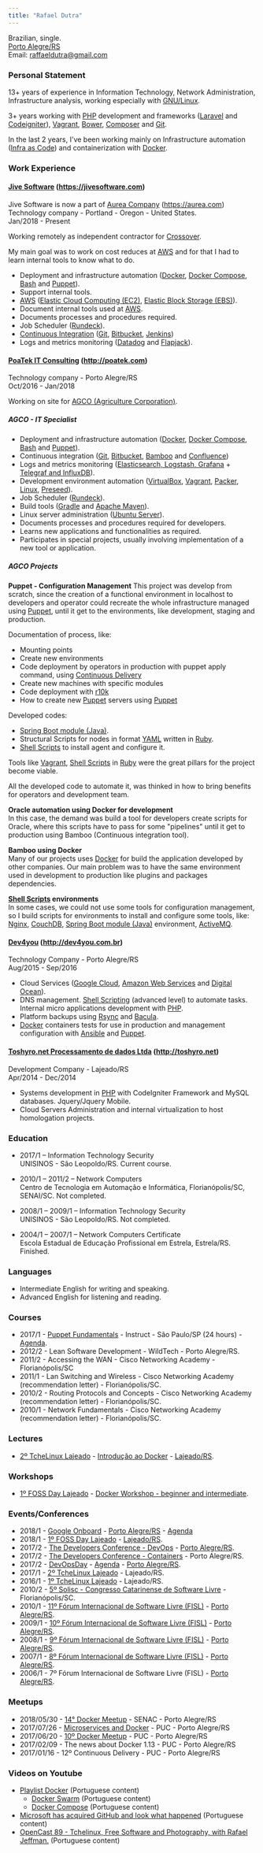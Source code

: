 ```yaml
---
title: "Rafael Dutra"
---
```


Brazilian, single.  
<a href="https://goo.gl/maps/La8zQp6nXjp" target="_blank">Porto Alegre/RS</a>  
Email: <a href="mailto:raffaeldutra@gmail.com?Subject=Contact%20from%20site" target="_blank">raffaeldutra@gmail.com</a>  

### Personal Statement  
13+ years of experience in Information Technology, Network Administration, Infrastructure analysis, working especially with [GNU/Linux](https://www.gnu.org/gnu/linux-and-gnu.en.html).

3+ years working with [PHP](https://secure.php.net) development and frameworks ([Laravel](https://laravel.com) and [Codeigniter](https://codeigniter.com/)), [Vagrant](https://www.vagrantup.com), [Bower](https://bower.io), [Composer](https://getcomposer.org) and [Git](https://git-scm.com).

In the last 2 years, I've been working mainly on Infrastructure automation ([Infra as Code](https://en.wikipedia.org/wiki/Infrastructure_as_Code)) and containerization with [Docker](https://www.docker.com).

### Work Experience
#### [Jive Software](https://jivesoftware.com) (https://jivesoftware.com)  
Jive Software is now a part of [Aurea Company](https://www.aurea.com) (https://aurea.com)  
Technology company - Portland - Oregon - United States.  
Jan/2018 - Present

Working remotely as independent contractor for [Crossover](https://crossover.com).

My main goal was to work on cost reduces at [AWS](https://aws.amazon.com/) and for that I had to learn internal tools to know what to do.

* Deployment and infrastructure automation ([Docker](https://www.docker.com), [Docker Compose](https://www.docker.com), [Bash](https://www.gnu.org/software/bash/) and [Puppet](https://puppet.com)).
* Support internal tools.
* [AWS](https://aws.amazon.com/) ([Elastic Cloud Computing (EC2)](https://aws.amazon.com/ec2), [Elastic Block Storage (EBS)](https://aws.amazon.com/ebs)).
* Document internal tools used at [AWS](https://aws.amazon.com/).
* Documents processes and procedures required.
* Job Scheduler ([Rundeck](http://rundeck.org)).
* [Continuous Integration](https://en.wikipedia.org/wiki/Continuous_integration) ([Git](https://git-scm.com), [Bitbucket](https://bitbucket.org), [Jenkins](https://jenkins.io))
* Logs and metrics monitoring ([Datadog](https://www.datadoghq.com/) and [Flapjack](http://flapjack.io/)).


#### [PoaTek IT Consulting](http://poatek.com) (http://poatek.com)
Technology company - Porto Alegre/RS  
Oct/2016 - Jan/2018

Working on site for [AGCO (Agriculture Corporation)](http://www.agcocorp.com).

##### AGCO - IT Specialist
* Deployment and infrastructure automation ([Docker](https://www.docker.com), [Docker Compose](https://www.docker.com), [Bash](https://www.gnu.org/software/bash/) and [Puppet](https://puppet.com)).
* Continuous integration ([Git](https://git-scm.com/), [Bitbucket](https://bitbucket.org), [Bamboo](https://www.atlassian.com/software/bamboo) and [Confluence](https://www.atlassian.com/software/confluence))
* Logs and metrics monitoring ([Elasticsearch, Logstash, Grafana](https://www.elastic.co) + [Telegraf and InfluxDB](https://www.influxdata.com)).
* Development environment automation ([VirtualBox](https://www.virtualbox.org), [Vagrant](https://www.vagrantup.com), [Packer](https://github.com/raffaeldutra/packer), [Linux](https://www.linux.org/), [Preseed](https://en.wikipedia.org/wiki/Preseed)).
* Job Scheduler ([Rundeck](http://rundeck.org)).
* Build tools ([Gradle](https://gradle.org) and [Apache Maven](https://maven.apache.org)).
* Linux server administration ([Ubuntu Server](https://www.ubuntu.com/download/server)).
* Documents processes and procedures required for developers.
* Learns new applications and functionalities as required.
* Participates in special projects, usually involving implementation of a new tool or application.  

##### AGCO Projects
**Puppet - Configuration Management**
This project was develop from scratch, since the creation of a functional environment in localhost to developers and operator could recreate the whole infrastructure managed using [Puppet](https://puppet.com), until it get to the environments, like development, staging and production.

Documentation of process, like:

* Mounting points
* Create new environments
* Code deployment by operators in production with puppet apply command, using [Continuous Delivery](https://continuousdelivery.com/)
* Create new machines with specific modules
* Code deployment with [r10k](https://puppet.com/docs/pe/2018.1/r10k.html)
* How to create new [Puppet](https://puppet.com) servers using [Puppet](https://puppet.com)

Developed codes:

* [Spring Boot module (Java)](https://projects.spring.io/spring-boot).
* Structural Scripts for nodes in format [YAML](https://en.wikipedia.org/wiki/YAML) written in [Ruby](https://www.ruby-lang.org/en/).
* [Shell Scripts](https://en.wikipedia.org/wiki/Shell_script) to install agent and configure it.

Tools like [Vagrant](https://www.vagrantup.com/), [Shell Scripts](https://en.wikipedia.org/wiki/Shell_script) in [Ruby](https://www.ruby-lang.org) were the great pillars for the project become viable.

All the developed code to automate it, was thinked in how to bring benefits for operators and development team.

**Oracle automation using Docker for development**  
In this case, the demand was build a tool for developers create scripts for Oracle, where this scripts have to pass for some "pipelines" until it get to production using Bamboo (Continuous integration tool).

**Bamboo using Docker**  
Many of our projects uses [Docker](https://www.docker.com) for build the application developed by other companies. Our main problem was to have the same environment used in development to production like plugins and packages dependencies.

**[Shell Scripts](https://en.wikipedia.org/wiki/Shell_script) environments**  
In some cases, we could not use some tools for configuration management, so I build scripts for environments to install and configure some tools, like: [Nginx](https://nginx.org), [CouchDB](http://couchdb.apache.org), [Spring Boot module (Java)](https://projects.spring.io/spring-boot) environment, [ActiveMQ](http://activemq.apache.org).  


#### [Dev4you](http://dev4you.com.br) (http://dev4you.com.br)
Technology Company - Porto Alegre/RS  
Aug/2015 - Sep/2016

* Cloud Services ([Google Cloud](https://cloud.google.com), [Amazon Web Services](https://aws.amazon.com) and [Digital Ocean](https://www.digitalocean.com)).
* DNS management. [Shell Scripting](https://en.wikipedia.org/wiki/Shell_script) (advanced level) to automate tasks. Internal micro applications development with [PHP](https://secure.php.net).
* Platform backups using [Rsync](https://rsync.samba.org/) and [Bacula](http://blog.bacula.org).
* [Docker](https://www.docker.com) containers tests for use in production and management configuration with [Ansible](https://www.ansible.com) and [Puppet](https://puppet.com).  


#### [Toshyro.net Processamento de dados Ltda](http://toshyro.net) (http://toshyro.net)
Development Company - Lajeado/RS  
Apr/2014 - Dec/2014

* Systems development in [PHP](https://secure.php.net) with CodeIgniter Framework and MySQL databases. Jquery/Jquery Mobile.
* Cloud Servers Administration and internal virtualization to host homologation projects.

### Education
* 2017/1 – Information Technology Security  
UNISINOS - São Leopoldo/RS. Current course.

* 2010/1 – 2011/2 – Network Computers  
Centro de Tecnologia em Automação e Informática, Florianópolis/SC, SENAI/SC. Not completed.

* 2008/1 – 2009/1 – Information Technology Security  
UNISINOS - São Leopoldo/RS. Not completed.

* 2004/1 – 2007/1 – Network Computers Certificate  
Escola Estadual de Educação Profissional em Estrela, Estrela/RS. Finished.

### Languages
* Intermediate English for writing and speaking.  
* Advanced English for listening and reading.

### Courses
* 2017/1 - [Puppet Fundamentals](https://drive.google.com/file/d/0B51KxqHg_vABa1ZOWmZVX1loMjA/view?usp=sharing) - Instruct - São Paulo/SP (24 hours) - [Agenda](/page/cv/training/puppet/fundamentals).
* 2012/2 - Lean Software Development - WildTech - Porto Alegre/RS.
* 2011/2 - Accessing the WAN - Cisco Networking Academy - Florianópolis/SC
* 2011/1 - Lan Switching and Wireless - Cisco Networking Academy (recommendation letter) - Florianópolis/SC.
* 2010/2 - Routing Protocols and Concepts - Cisco Networking Academy (recommendation letter) - Florianópolis/SC.
* 2010/1 - Network Fundamentals - Cisco Networking Academy (recommendation letter) - Florianópolis/SC.

### Lectures
* [2º TcheLinux Lajeado](https://photos.app.goo.gl/9Gq9lj3kG31GXsOf1) - [Introdução ao Docker](https://docs.google.com/presentation/d/18EOq9hOQa7EaxNA8B9iWXEpPbnfERFvvenFQW7dJ1Kw/edit?usp=sharing) - [Lajeado/RS](https://goo.gl/photos/asMU6zYa43cSgk3B6).

### Workshops
* [1º FOSS Day Lajeado](https://photos.app.goo.gl/FWk2jyLJqQA9FnIv2) - [Docker Workshop - beginner and intermediate](https://docs.google.com/presentation/d/1Cni-MyFmhhb74Xco1KA1pO-aqwFVMuu7bOKvkjg1dZ4/edit?usp=sharing).

### Events/Conferences
* 2018/1 - [Google Onboard](https://drive.google.com/file/d/1RGwZ10QQ7-DQuZz6t-mDRs09c9302lkj/view?usp=sharing) - [Porto Alegre/RS](https://photos.app.goo.gl/5G582fzwfWN7s6FT9) - [Agenda](/page/cv/training/google/cloud)
* 2018/1 - [1º FOSS Day Lajeado](https://drive.google.com/file/d/1cCh2VtTjxqU0JApey-68VaMeV5o9MmYH/view?usp=sharing) - [Lajeado/RS](https://photos.app.goo.gl/FWk2jyLJqQA9FnIv2).
* 2017/2 - [The Developers Conference - DevOps](https://drive.google.com/open?id=1Y1-Y814ZAfiMFRvh3koKPRZNLqbEQJTi) - [Porto Alegre/RS](https://photos.app.goo.gl/Zb8twfRP5FriYZjA2).
* 2017/2 - [The Developers Conference - Containers](https://drive.google.com/open?id=14E-KturDexfAsZz-RQUYKPMOHI2Ny6ZO) - Porto Alegre/RS.
* 2017/2 - [DevOpsDay](https://drive.google.com/file/d/0B51KxqHg_vABTmJSX3hCalZnU2s/view?usp=sharing) - [Agenda](http://poa.devopsdays.com.br/#programacao) - [Porto Alegre/RS](https://goo.gl/photos/Y85CFFJczHamSA8J8).
* 2017/1 - [2º TcheLinux Lajeado](https://photos.app.goo.gl/9Gq9lj3kG31GXsOf1) - Lajeado/RS.
* 2016/1 - [1º TcheLinux Lajeado](https://goo.gl/photos/LDU37mWwkTgLAGUb6) - Lajeado/RS.
* 2010/2 - [5º Solisc - Congresso Catarinense de Software Livre](https://drive.google.com/open?id=0B51KxqHg_vABaUpqWXlSbTdGVUk) - Florianópolis/SC.
* 2010/1 - [11º Fórum Internacional de Software Livre (FISL)](https://drive.google.com/open?id=0B51KxqHg_vABZk04NnZGcGRfQlU) - [Porto Alegre/RS](https://photos.app.goo.gl/WHuBv3F67X4SBSl33).
* 2009/1 - [10º Fórum Internacional de Software Livre (FISL)](https://drive.google.com/open?id=0B51KxqHg_vABUmtHd29IYnN1Z1U) - [Porto Alegre/RS](https://photos.app.goo.gl/UynwCXXmAV6mDR8h8).
* 2008/1 - [9º Fórum Internacional de Software Livre (FISL)](https://drive.google.com/open?id=0B51KxqHg_vABeE51Y1NxZXI5MzQ) - [Porto Alegre/RS](https://photos.app.goo.gl/TR3X05ZakoBJgdJL2).
* 2007/1 - [8º Fórum Internacional de Software Livre (FISL)](https://drive.google.com/open?id=0B51KxqHg_vABOXVRQjFENS1WMW8) - [Porto Alegre/RS](https://photos.app.goo.gl/rY3smS8hdX1sSWXX2).
* 2006/1 - 7º Fórum Internacional de Software Livre (FISL) - [Porto Alegre/RS](https://photos.app.goo.gl/NpqQjDqEZOVkeMKf1).

### Meetups
* 2018/05/30 - [14° Docker Meetup](https://drive.google.com/file/d/0B51KxqHg_vABaWtPLXNBaWxPSnZ4cWduWVVILURweHFXeUZZ/view?usp=sharing) - SENAC - Porto Alegre/RS
* 2017/07/26 - [Microservices and Docker](https://goo.gl/photos/fVRhgNttZdAj5UPy9) - PUC - Porto Alegre/RS
* 2017/06/20 - [10º Docker Meetup](https://goo.gl/photos/gDKB6pbEszNDwmXk9) - PUC - Porto Alegre/RS
* 2017/02/09 - The news about Docker 1.13 - PUC - Porto Alegre/RS
* 2017/01/16 - 12º Continuous Delivery - PUC - Porto Alegre/RS

### Videos on Youtube
* [Playlist Docker](https://www.youtube.com/watch?v=jXqfY0Nn53Q&list=PLZJThJjvPpHlgV4AjZDstipTZhEuV_OIz) (Portuguese content)
    * [Docker Swarm](https://www.youtube.com/watch?v=jXqfY0Nn53Q) (Portuguese content)
    * [Docker Compose](https://www.youtube.com/watch?v=d6Z4jFSWVBo) (Portuguese content)
* [Microsoft has acquired GitHub and look what happened](https://www.youtube.com/watch?v=BX8CoVaqIyk) (Portuguese content)
* [OpenCast 89 - Tchelinux, Free Software and Photography, with Rafael Jeffman.](https://www.youtube.com/watch?v=dBB_2CB-gAw) (Portuguese content)
